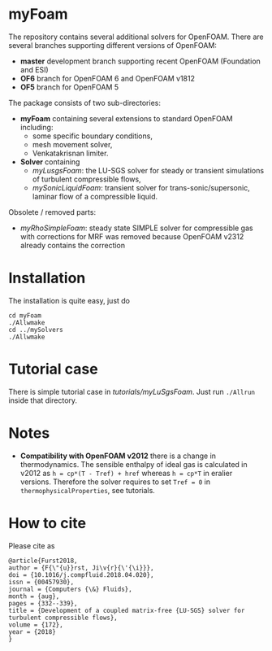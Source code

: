 # myFoam 

The repository contains several additional solvers for OpenFOAM. There are
several branches supporting different versions of OpenFOAM:

- **master** development branch supporting recent OpenFOAM (Foundation and ESI)
- **OF6** branch for OpenFOAM 6 and OpenFOAM v1812
- **OF5** branch for OpenFOAM 5


The package consists of two sub-directories:

- **myFoam** containing several extensions to standard OpenFOAM including:
  - some specific boundary conditions,
  - mesh movement solver,
  - Venkatakrisnan limiter.
- **Solver** containing
  - *myLusgsFoam*: the LU-SGS solver for steady or transient simulations
    of turbulent compressible flows, 
  - *mySonicLiquidFoam*: transient solver for trans-sonic/supersonic, laminar
    flow of a compressible liquid. 

Obsolete / removed parts:

  - *myRhoSimpleFoam*: steady state SIMPLE solver for compressible gas with corrections for MRF was
    removed because OpenFOAM v2312 already contains the correction

# Installation
The installation is quite easy, just do

    cd myFoam
    ./Allwmake
	cd ../mySolvers
	./Allwmake

# Tutorial case
There is simple tutorial case in *tutorials/myLuSgsFoam*. Just run `./Allrun`
inside that directory.

# Notes
- **Compatibility with OpenFOAM v2012** there is a change in thermodynamics.
  The sensible enthalpy of ideal gas is calculated in v2012 as `h = cp*(T - Tref) + href`
  whereas `h = cp*T` in eralier versions. Therefore the solver requires to set
  `Tref = 0` in `thermophysicalProperties`, see tutorials.
  
# How to cite
Please cite as

    @article{Furst2018,
    author = {F{\"{u}}rst, Ji\v{r}{\'{\i}}},
    doi = {10.1016/j.compfluid.2018.04.020},
    issn = {00457930},
    journal = {Computers {\&} Fluids},
    month = {aug},
    pages = {332--339},
    title = {Development of a coupled matrix-free {LU-SGS} solver for turbulent compressible flows},
    volume = {172},
    year = {2018}
	}

	
